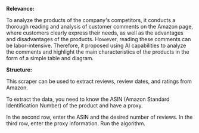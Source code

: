 **Relevance:**

To analyze the products of the company's competitors, it conducts a thorough reading and analysis of customer comments on the Amazon page, where customers clearly express their needs, as well as the advantages and disadvantages of the products. However, reading these comments can be labor-intensive. Therefore, it proposed using AI capabilities to analyze the comments and highlight the main characteristics of the products in the form of a simple table and diagram.

**Structure:**


This scraper can be used to extract reviews, review dates, and ratings from Amazon.

To extract the data, you need to know the ASIN (Amazon Standard Identification Number) of the product and have a proxy.

In the second row, enter the ASIN and the desired number of reviews.
In the third row, enter the proxy information.
Run the algorithm.
